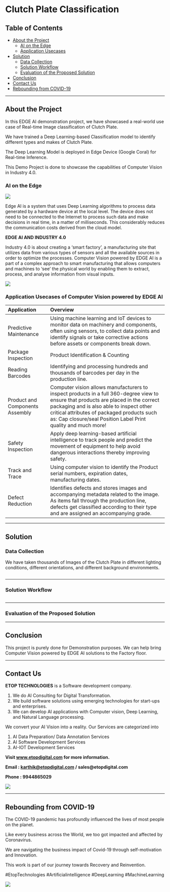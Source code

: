 # Clutch Plate Classification


## Table of Contents ##

* [About the Project](https://github.com/Karthikkannan-AI/Clutch-Plate-Classification/blob/main/README.md#about-the-project)
  * [AI on the Edge](https://github.com/Karthikkannan-AI/Clutch-Plate-Classification/blob/main/README.md#ai-on-the-edge)
  * [Application Usecases](https://github.com/Karthikkannan-AI/Clutch-Plate-Classification/blob/main/README.md#application-usecases-of-computer-vision-powered-by-edge-ai)
* [Solution](https://github.com/Karthikkannan-AI/Clutch-Plate-Classification/blob/main/README.md#solution)
  * [Data Collection](https://github.com/Karthikkannan-AI/Clutch-Plate-Classification/blob/main/README.md#data-collection)
  * [Solution Workflow](https://github.com/Karthikkannan-AI/Clutch-Plate-Classification/blob/main/README.md#solution-workflow)
  * [Evaluation of the Proposed Solution](https://github.com/Karthikkannan-AI/Clutch-Plate-Classification/blob/main/README.md#evaluation-of-the-proposed-solution)
* [Conclusion](https://github.com/Karthikkannan-AI/Clutch-Plate-Classification/blob/main/README.md#conclusion)
* [Contact Us](https://github.com/Karthikkannan-AI/Clutch-Plate-Classification/blob/main/README.md#contact-us)
* [Rebounding from COVID-19](https://github.com/Karthikkannan-AI/Clutch-Plate-Classification/blob/main/README.md#rebounding-from-covid-19)

- - - -

## About the Project ##

In this EDGE AI demonstration  project, we have showcased a real-world use case of Real-time Image classification of Clutch Plate.

We have trained a Deep Learning-based Classification model to identify different types and makes of Clutch Plate.

The Deep Learning Model is deployed in Edge Device (Google Coral) for Real-time Inference. 

This Demo Project is done to showcase the capabilities of Computer Vision in Industry 4.0.

### AI on the Edge ###

<img src="https://github.com/Karthikkannan-AI/Clutch-Plate-Classification/blob/main/resources/Industrial%20AI.png">

Edge AI is a system that uses Deep Learning algorithms to process data generated by a hardware device at the local level. The device does not need to be connected to the Internet to process such data and make decisions in real time, in a matter of milliseconds. This considerably reduces the communication costs derived from the cloud model. 

__EDGE AI AND INDUSTRY 4.0__

Industry 4.0 is about creating a ‘smart factory’, a manufacturing site that utilizes data from various types of sensors and all the available sources in order to optimize the processes. Computer Vision powered by EDGE AI is a part of a complex approach to smart manufacturing that allows computers and machines to ‘see’ the physical world by enabling them to extract, process, and analyse information from visual inputs. 

<img src="https://github.com/Karthikkannan-AI/Clutch-Plate-Classification/blob/main/resources/Computer%20Vision.png">

### Application Usecases of Computer Vision powered by EDGE AI ###

| Application | Overview |
| :------------- | :------------- |
| Predictive Maintenance | Using machine learning and IoT devices to monitor data on machinery and components, often using sensors, to collect data points and identify signals or take corrective actions before assets or components break down. |
| Package Inspection | Product Identification & Counting |
| Reading Barcodes | Identifying and processing hundreds and thousands of barcodes per day in the production line. |
| Product and Components Assembly | Computer vision allows manufacturers to inspect products in a full 360-degree view to ensure that products are placed in the correct packaging and is also able to inspect other critical attributes of packaged products such as: Cap closure/seal Position Label Print quality and much more! |
| Safety Inspection | Apply deep learning-based artificial intelligence to track people and predict the movement of equipment to help avoid dangerous interactions thereby improving safety. |
| Track and Trace | Using computer vision to identify the Product serial numbers, expiration dates, manufacturing dates. |
| Defect Reduction | Identifies defects and stores images and accompanying metadata related to the image.  As items fall through the production line, defects get classified according to their type and are assigned an accompanying grade. |

- - - -

## Solution ##

### Data Collection ###

We have taken thousands of Images of the Clutch Plate in different lighting conditions, different orientations, and different background environments.

<img src="">

- - - -

### Solution Workflow ###

<img src="">

- - - -

### Evaluation of the Proposed Solution ###

<a href=""/></a>

- - - -

## Conclusion ##

This project is purely done for Demonstration purposes.
We can help bring Computer Vision powered by EDGE AI solutions to the Factory floor.

- - - -

## Contact Us ##

__ETOP TECHNOLOGIES__ is a Software development company. 
1. We do AI Consulting for Digital Transformation.
2. We build software solutions using emerging technologies for start-ups and enterprises. 
3. We can develop AI applications with Computer vision, Deep Learning, and Natural Language processing.

We convert your AI Vision into a reality. Our Services are categorized into 
1. AI Data Preparation/ Data Annotation Services 
2. AI Software Development Services 
3. AI-IOT Development Services

__Visit www.etopdigital.com for more information.__

__Email : karthik@etopdigital.com / sales@etopdigital.com__
          
__Phone : 9944865029__

<img src="https://github.com/Karthikkannan-AI/Clutch-Plate-Classification/blob/main/resources/About%20ETOP%20Technologies_Github.png">

- - - -

## Rebounding from COVID-19 ##

The COVID-19 pandemic has profoundly influenced the lives of most people on the planet.

Like every business across the World, we too got impacted and affected by Coronavirus.

We are navigating the business impact of Covid-19 through self-motivation and Innovation.

This work is part of our journey towards Recovery and Reinvention.

#EtopTechnologies #Artificialintelligence #DeepLearning #MachineLearning


<img src="https://github.com/Karthikkannan-AI/Clutch-Plate-Classification/blob/main/resources/CoronaPandemic.jpeg">
